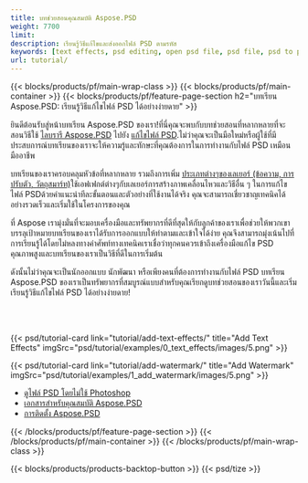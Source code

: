 ```yaml
---
title: บทช่วยสอนคุณสมบัติ Aspose.PSD
weight: 7700
limit: 
description: เรียนรู้วิธีแก้ไขและส่งออกไฟล์ PSD ตามรหัส
keywords: [text effects, psd editing, open psd file, psd file, psd to png, psd file format, PSD API, Aspose.PSD library, Aspose.PSD tutorial]
url: tutorial/
---
```


{{< blocks/products/pf/main-wrap-class >}}
{{< blocks/products/pf/main-container >}}
{{< blocks/products/pf/feature-page-section h2="บทเรียน Aspose.PSD: เรียนรู้วิธีแก้ไขไฟล์ PSD ได้อย่างง่ายดาย" >}}

<p>
ยินดีต้อนรับสู่หน้าบทเรียน Aspose.PSD ของเรา!ที่นี่คุณจะพบกับบทช่วยสอนที่หลากหลายที่จะสอนวิธีใช้ <a href="https://www.nuget.org/packages/Aspose.PSD">ไลบรารี Aspose.PSD</a> ไปยัง <a href="https://products.aspose.app/psd/editor/">แก้ไขไฟล์ PSD</a>.ไม่ว่าคุณจะเป็นมือใหม่หรือผู้ใช้ที่มีประสบการณ์บทเรียนของเราจะให้ความรู้และทักษะที่คุณต้องการในการทำงานกับไฟล์ PSD เหมือนมืออาชีพ</p>
<p>
บทเรียนของเราครอบคลุมหัวข้อที่หลากหลาย รวมถึงการเพิ่ม <a href="https://docs.aspose.com/psd/net/layers-and-mask-information-section/">ประเภทต่างๆของเลเยอร์ (ข้อความ, การปรับตัว, วัตถุสมาร์ท)</a>ใช้เอฟเฟกต์ต่างๆกับเลเยอร์การสร้างภาพเคลื่อนไหวและวิธีอื่น ๆ ในการแก้ไขไฟล์ PSDด้วยคำแนะนำทีละขั้นตอนและตัวอย่างที่ใช้งานได้จริง คุณจะสามารถเชี่ยวชาญเทคนิคได้อย่างรวดเร็วและเริ่มใช้ในโครงการของคุณ</p>
<p>
ที่ Aspose เรามุ่งมั่นที่จะมอบเครื่องมือและทรัพยากรที่ดีที่สุดให้กับลูกค้าของเราเพื่อช่วยให้พวกเขาบรรลุเป้าหมายบทเรียนของเราได้รับการออกแบบให้ทำตามและเข้าใจได้ง่าย คุณจึงสามารถมุ่งเน้นไปที่การเรียนรู้ได้โดยไม่หลงทางคำศัพท์ทางเทคนิคเราเชื่อว่าทุกคนควรเข้าถึงเครื่องมือแก้ไข PSD คุณภาพสูงและบทเรียนของเราเป็นวิธีที่ดีในการเริ่มต้น</p>
<p>
ดังนั้นไม่ว่าคุณจะเป็นนักออกแบบ นักพัฒนา หรือเพียงคนที่ต้องการทำงานกับไฟล์ PSD บทเรียน Aspose.PSD ของเราเป็นทรัพยากรที่สมบูรณ์แบบสำหรับคุณเรียกดูบทช่วยสอนของเราวันนี้และเริ่มเรียนรู้วิธีแก้ไขไฟล์ PSD ได้อย่างง่ายดาย!</p>

<br />
<br />

{{< psd/tutorial-card link="tutorial/add-text-effects/" title="Add Text Effects" imgSrc="psd/tutorial/examples/0_text_effects/images/5.png" >}}

{{< psd/tutorial-card link="tutorial/add-watermark/" title="Add Watermark" imgSrc="psd/tutorial/examples/1_add_watermark/images/5.png" >}}


<div class="code-sample">
    <ul class="link-list">
        <li class="link-item"><a href="https://products.aspose.com/psd/view/">ดูไฟล์ PSD โดยไม่ใช้ Photoshop</a></li>
        <li class="link-item"><a href="https://docs.aspose.com/psd/net/features/">เอกสารสำหรับคุณสมบัติ Aspose.PSD</a></li>
        <li class="link-item"><a href="https://docs.aspose.com/psd/net/installation/">การติดตั้ง Aspose.PSD</a></li>
    </ul>
</div>


{{< /blocks/products/pf/feature-page-section >}}
{{< /blocks/products/pf/main-container >}}
{{< /blocks/products/pf/main-wrap-class >}}

{{< blocks/products/products-backtop-button >}}
{{< psd/tize >}}
